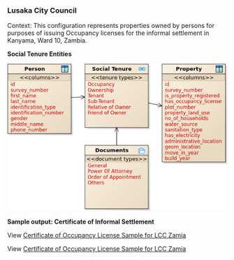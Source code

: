 ### **Lusaka City Council**

Context: This configuration represents properties owned by persons for purposes of issuing Occupancy licenses for the informal settlement in Kanyama, Ward 10, Zambia. 

**Social Tenure Entities**

<img alt="Lusaka City Council - Social Tenure Entities" src="../../images/readme/party_entities_lcc.png" />

**Sample output: Certificate of Informal Settlement**

View [Certificate of Occupancy License Sample for LCC Zamia](https://github.com/kngeno/stdm-configurations/blob/master/images/certificates/ZM_LCC_Certificate_of_Occupancy_License_Sample.pdf)


View [Certificate of Occupancy License Sample for LCC Zamia](./images/certificates/ZM_LCC_Certificate_of_Occupancy_License_Sample.pdf)
